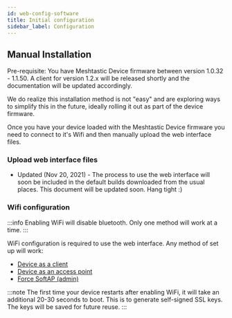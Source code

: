 ```yaml
---
id: web-config-software
title: Initial configuration
sidebar_label: Configuration
---
```


## Manual Installation

Pre-requisite: You have Meshtastic Device firmware between version 1.0.32 - 1.1.50. A client for version 1.2.x will be released shortly and the documentation will be updated accordingly.

We do realize this installation method is not "easy" and are exploring ways to simplify this in the future, ideally rolling it out as part of the device firmware.

Once you have your device loaded with the Meshtastic Device firmware you need to connect to it's Wifi and then manually upload the web interface files.

### Upload web interface files

* Updated (Nov 20, 2021) - The process to use the web interface will soon be included in the default builds downloaded from the usual places. This document will be updated soon. Hang tight :)

### Wifi configuration

:::info
Enabling WiFi will disable bluetooth. Only one method will work at a time.
:::

WiFi configuration is required to use the web interface. Any method of set up will work:
- [Device as a client](/docs/settings/wifi#enable-wifi-as-client)
- [Device as an access point](/docs/settings/wifi#enable-wifi-as-softap)
- [Force SoftAP (admin)](/docs/settings/wifi#force-softap)

:::note
The first time your device restarts after enabling WiFi, it will take an additional 20-30 seconds to boot. This is to generate self-signed SSL keys. The keys will be saved for future reuse.
:::
